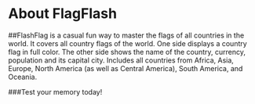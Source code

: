 # About FlagFlash
##FlashFlag is a casual fun way to master the flags of all countries in the world. It covers all country flags of the world. One side displays a country flag in full color. The other side shows the name of the country, currency, population and its capital city. Includes all countries from Africa, Asia, Europe, North America (as well as Central America), South America, and Oceania.

###Test your memory today!
